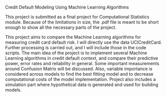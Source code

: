 Credit Default Modeling Using Machine Learning Algorithms

This project is submitted as a final project for Computational Statistics module. Because of the limitations in size, the .pdf file is meant to be short enough to show all the necessary parts of the project. 

This project aims to compare the Machine Learning algorithms for measuring credit card default risk.
I will directly use the data UCICreditCard. Further processing is carried out, and I will include those
in the code scripts. The main idea of the project is to implement several Machine Learning algorithms
in credit default context, and compare their predictive power, error rates and reliability in general.
Some important measurements around Confusion Matrix will be discussed. Also, variable importance
is considered across models to find the best fitting model and to decrease computational costs of the
model implementation. Project also includes a simulation part where hypothetical data is generated
and used for building models.
